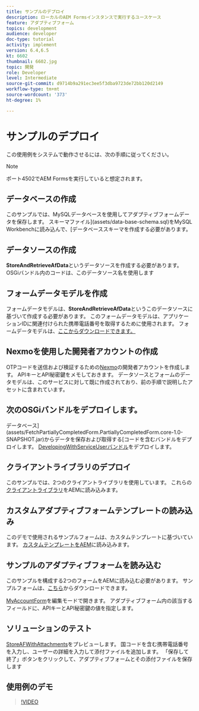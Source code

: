 ```yaml
---
title: サンプルのデプロイ
description: ローカルのAEM Formsインスタンスで実行するユースケース
feature: アダプティブフォーム
topics: development
audience: developer
doc-type: tutorial
activity: implement
version: 6.4,6.5
kt: 6602
thumbnail: 6602.jpg
topic: 開発
role: Developer
level: Intermediate
source-git-commit: d9714b9a291ec3ee5f3dba9723de72bb120d2149
workflow-type: tm+mt
source-wordcount: '373'
ht-degree: 1%

---
```




# サンプルのデプロイ

この使用例をシステムで動作させるには、次の手順に従ってください。

>[!NOTE]
>ポート4502でAEM Formsを実行していると想定されます。


## データベースの作成

このサンプルでは、MySQLデータベースを使用してアダプティブフォームデータを保存します。 スキーマファイル](assets/data-base-schema.sql)をMySQL Workbenchに読み込んで、[データベーススキーマを作成する必要があります。

## データソースの作成

**StoreAndRetrieveAfData**&#x200B;というデータソースを作成する必要があります。 OSGiバンドル内のコードは、このデータソース名を使用します

## フォームデータモデルを作成

フォームデータモデルは、**StoreAndRetrieveAfData**&#x200B;というこのデータソースに基づいて作成する必要があります。 このフォームデータモデルは、アプリケーションIDに関連付けられた携帯電話番号を取得するために使用されます。 フォームデータモデルは、[ここからダウンロードできます。](assets/2-Factor-Authentication-DataSource-and-FDM.zip)

## Nexmoを使用した開発者アカウントの作成

OTPコードを送信および検証するための[Nexmo](https://dashboard.nexmo.com/)の開発者アカウントを作成します。 APIキーとAPI秘密鍵をメモしておきます。 データソースとフォームのデータモデルは、このサービスに対して既に作成されており、前の手順で説明したアセットに含まれています。

## 次のOSGiバンドルをデプロイします。

データベース](assets/FetchPartiallyCompletedForm.PartiallyCompletedForm.core-1.0-SNAPSHOT.jar)からデータを保存および取得する[コードを含むバンドルをデプロイします。
[DevelopingWithServiceUserバンドル](https://docs.adobe.com/content/help/en/experience-manager-learn/forms/assets/common-osgi-bundles/DevelopingWithServiceUser.jar)をデプロイします。

## クライアントライブラリのデプロイ

このサンプルでは、2つのクライアントライブラリを使用しています。 これらの[クライアントライブラリ](assets/client-libraries.zip)をAEMに読み込みます。

## カスタムアダプティブフォームテンプレートの読み込み

このデモで使用されるサンプルフォームは、カスタムテンプレートに基づいています。 [カスタムテンプレートをAEM](assets/custom-template-with-page-component.zip)に読み込みます。

## サンプルのアダプティブフォームを読み込む

このサンプルを構成する2つのフォームをAEMに読み込む必要があります。 サンプルフォームは、[こちら](assets/sample-forms.zip)からダウンロードできます。

[MyAccountForm](http://localhost:4502/editor.html/content/forms/af/myaccountform.html)を編集モードで開きます。 アダプティブフォーム内の該当するフィールドに、APIキーとAPI秘密鍵の値を指定します。

## ソリューションのテスト

[StoreAFWithAttachments](http://localhost:4502/content/dam/formsanddocuments/storeafwithattachments/jcr:content?wcmmode=disabled)をプレビューします。
国コードを含む携帯電話番号を入力し、ユーザーの詳細を入力して添付ファイルを追加します。 「保存して終了」ボタンをクリックして、アダプティブフォームとその添付ファイルを保存します


## 使用例のデモ

>[!VIDEO](https://video.tv.adobe.com/v/327122?quality=9&learn=on)
